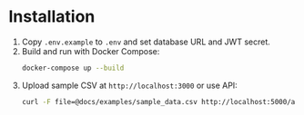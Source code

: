 # Installation

1. Copy `.env.example` to `.env` and set database URL and JWT secret.
2. Build and run with Docker Compose:
   ```bash
   docker-compose up --build
   ```
3. Upload sample CSV at `http://localhost:3000` or use API:
   ```bash
   curl -F file=@docs/examples/sample_data.csv http://localhost:5000/api/v1/upload
   ```
